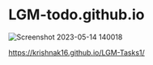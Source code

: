 # LGM-todo.github.io

![Screenshot 2023-05-14 140018](https://github.com/krishnak16/LGM-todo.github.io/assets/127647086/1d6491f0-d001-49cf-8763-fc4d7bafb80c)

https://krishnak16.github.io/LGM-Tasks1/
